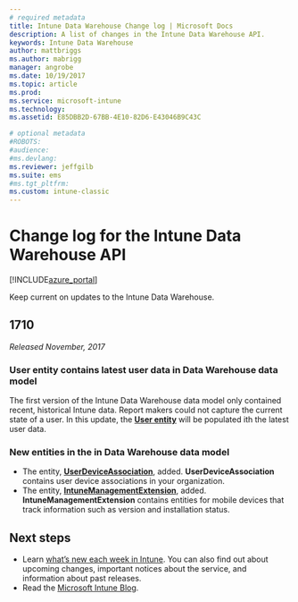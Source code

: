 ```yaml
---
# required metadata
title: Intune Data Warehouse Change log | Microsoft Docs 
description: A list of changes in the Intune Data Warehouse API.
keywords: Intune Data Warehouse
author: mattbriggs
ms.author: mabrigg
manager: angrobe
ms.date: 10/19/2017
ms.topic: article
ms.prod:
ms.service: microsoft-intune
ms.technology:
ms.assetid: E85DBB2D-67BB-4E10-82D6-E43046B9C43C

# optional metadata
#ROBOTS:
#audience:
#ms.devlang:
ms.reviewer: jeffgilb
ms.suite: ems
#ms.tgt_pltfrm:
ms.custom: intune-classic
---
```


# Change log for the Intune Data Warehouse API

[!INCLUDE[azure_portal](./includes/azure_portal.md)]

Keep current on updates to the Intune Data Warehouse.

## 1710
_Released November, 2017_

### User entity contains latest user data in Data Warehouse data model <!-- 1544273 -->

The first version of the Intune Data Warehouse data model only contained recent, historical Intune data. Report makers could not capture the current state of a user. In this update, the [**User entity**](reports-ref-user.md) will be populated ith the latest user data.

### New entities in the in Data Warehouse data model <!-- 1479526 --><!-- -->

 - The entity, [**UserDeviceAssociation**](reports-ref-user-device.md), added. **UserDeviceAssociation** contains user device associations in your organization.
 - The entity, [**IntuneManagementExtension**](reports-ref-intunemanagementextension.md), added. **IntuneManagementExtension** contains entities for mobile devices that track information such as version and installation status.

## Next steps
 - Learn [what’s new each week in Intune](whats-new.md). You can also find out about upcoming changes, important notices about the service, and information about past releases. 
 - Read the [Microsoft Intune Blog](http://go.microsoft.com/fwlink/?LinkID=273882).